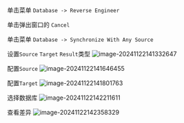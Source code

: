 单击菜单 `Database -> Reverse Engineer`

单击弹出窗口的 `Cancel`

单击菜单 `Database -> Synchronize With Any Source`

设置`Source` `Target` `Result`类型
![image-20241122141332647](https://github.com/user-attachments/assets/892da369-2255-4bae-8dd0-dcd5909e8957)

配置`Source`
![image-20241122141646455](https://github.com/user-attachments/assets/41894e6e-f8ad-4de3-a1b2-3971125dbd8b)

配置`Target`
![image-20241122141801763](https://github.com/user-attachments/assets/c3977572-e08f-43db-9102-464e3b70c6ec)

选择数据库
![image-20241122142211611](https://github.com/user-attachments/assets/4b0e3cb2-67d6-4cc0-a943-12458a71b281)

查看差异
![image-20241122142358329](https://github.com/user-attachments/assets/20c665db-3148-43b7-aacf-581a78ecf7e5)
